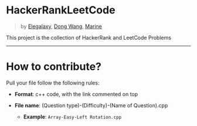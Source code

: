 # HackerRankLeetCode

> by [Elegalaxy](https://github.com/Elegalaxy), [Dong Wang](https://github.com/a1779748), [Marine](https://github.com/Marine666)

This project is the collection of HackerRank and LeetCode Problems

----

# How to contribute?

Pull your file follow the following rules:
* **Format**: c++ code, with the link commented on top

* **File name**: (Question type)-(Difficulty)-(Name of Question).cpp

  * **Example**: `Array-Easy-Left Rotation.cpp`
